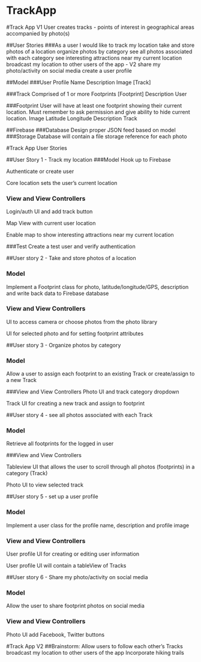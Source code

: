 # TrackApp

#Track App V1
User creates tracks - points of interest in geographical areas accompanied by photo(s)

##User Stories
###As a user I would like to 
track my location
take and store photos of a location
organize photos by category
see all photos associated with each category
see interesting attractions near my current location
broadcast my location to other users of the app - V2
share my photo/activity on social media
create a user profile

##Model
###User Profile
Name
Description
Image
[Track]

###Track
Comprised of 1 or more Footprints
[Footprint]
Description
User

###Footprint
User will have at least one footprint showing their current location. Must remember to ask permission and give ability to hide current location.
Image
Latitude
Longitude
Description
Track

##Firebase
###Database
Design proper JSON feed based on model
###Storage
Database will contain a file storage reference for each photo

#Track App User Stories

##User Story 1 - Track my location
###Model
Hook up to Firebase

Authenticate or create user

Core location sets the user’s current location

### View and View Controllers
Login/auth UI and add track button

Map View with current user location

Enable map to show interesting attractions near my current location

###Test
Create a test user and verify authentication

##User story 2 - Take and store photos of a location
### Model
Implement a Footprint class for photo, latitude/longitude/GPS, description and write back data to Firebase database

### View and View Controllers
UI to access camera or choose photos from the photo library

UI for selected photo and for setting footprint attributes

##User story 3 - Organize photos by category
### Model
Allow a user to assign each footprint to an existing Track or create/assign to a new Track

###View and View Controllers
Photo UI and track category dropdown 

Track UI for creating a new track and assign to footprint

##User story 4 - see all photos associated with each Track
### Model

Retrieve all footprints for the logged in user

###View and View Controllers

Tableview UI that allows the user to scroll through all photos (footprints) in a category (Track)

Photo UI to view selected track

##User story 5 - set up a user profile

### Model
Implement a user class for the profile name, description and profile image 

### View and View Controllers
User profile UI for creating or editing user information

User profile UI will contain a tableView of Tracks

##User story 6 - Share my photo/activity on social media

### Model
Allow the user to share footprint photos on social media

### View and View Controllers
Photo UI add Facebook, Twitter buttons 


#Track App V2 
##Brainstorm:
Allow users to follow each other’s Tracks
broadcast my location to other users of the app 
Incorporate hiking trails













